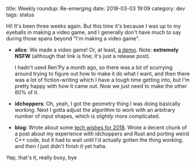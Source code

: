 title: Weekly roundup: Re-emerging
date: 2018-03-03 19:09
category: dev
tags: status

Hi!  It's been three weeks again.  But this time it's because I was up to my eyeballs in making a video game, and I generally don't have much to say during those spans beyond "I'm making a video game".

- **alice**: We made a video game!  Or, at least, [a demo]({filename}/updates/2018-03-02-alices-day-off-demo.markdown).  Note: **extremely NSFW** (although that link is fine; it's just a release post).

    I hadn't used Ren'Py a month ago, so there was a lot of scurrying around trying to figure out how to make it do what I want, and then there was a lot of fiction-writing which I have a tough time getting into, but I'm pretty happy with how it came out.  Now we just need to make the other 80% of it.

- **idchoppers**: Oh, yeah, I got the geometry thing I was doing basically working.  Next I gotta adjust the algorithm to work with an arbitrary number of input shapes, which is _slightly_ more complicated.

- **blog**: Wrote about some [tech wishes for 2018]({filename}/2018-02-18-tech-wishes-for-2018.markdown).  Wrote a decent chunk of a post about my experience with idchoppers and Rust and porting weird C++ code, but it had to wait until I'd actually gotten the thing _working_, and then I just didn't finish it yet haha.

Yep, that's it, really busy, bye
